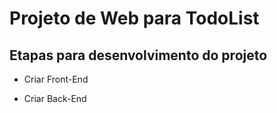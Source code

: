 # Projeto de Web para TodoList

## Etapas para desenvolvimento do projeto

- Criar Front-End

- Criar Back-End
